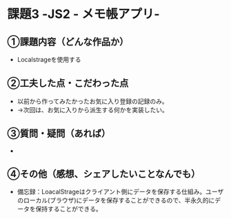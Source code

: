 # 課題3 -JS2 - メモ帳アプリ-

## ①課題内容（どんな作品か）
- Localstrageを使用する

## ②工夫した点・こだわった点
- 以前から作ってみたかったお気に入り登録の記録のみ。 
- →次回は、お気に入りから派生する何かを実装したい。

## ③質問・疑問（あれば）
- 

## ④その他（感想、シェアしたいことなんでも）
- 備忘録：LoacalStrageはクライアント側にデータを保存する仕組み。ユーザのローカル(ブラウザ)にデータを保存することができるので、半永久的にデータを保持することができる。
